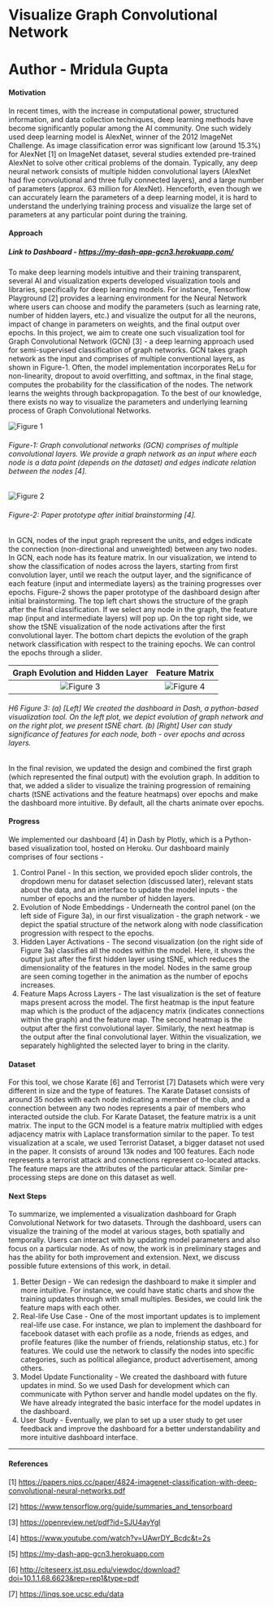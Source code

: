 # Visualize Graph Convolutional Network

# Author - Mridula Gupta

#### Motivation
In recent times, with the increase in computational power, structured information, and data collection techniques, deep learning methods have become significantly popular among the AI community. One such widely used deep learning model is AlexNet, winner of the 2012 ImageNet Challenge. As image classification error was significant low (around 15.3%) for AlexNet [1] on ImageNet dataset, several studies extended pre-trained AlexNet to solve other critical problems of the domain. Typically, any deep neural network consists of multiple hidden convolutional layers (AlexNet had five convolutional and three fully connected layers), and a large number of parameters (approx. 63 million for AlexNet). Henceforth, even though we can accurately learn the parameters of a deep learning model, it is hard to understand the underlying training process and visualize the large set of parameters at any particular point during the training.


#### Approach

##### Link to Dashboard - https://my-dash-app-gcn3.herokuapp.com/
To make deep learning models intuitive and their training transparent, several AI and visualization experts developed visualization tools and libraries, specifically for deep learning models. For instance, Tensorflow Playground [2] provides a learning environment for the Neural Network where users can choose and modify the parameters (such as learning rate, number of hidden layers, etc.) and visualize the output for all the neurons, impact of change in parameters on weights, and the final output over epochs. In this project, we aim to create one such visualization tool for Graph Convolutional Network (GCN) [3] - a deep learning approach used for semi-supervised classification of graph networks. GCN takes graph network as the input and comprises of multiple conventional layers, as shown in Figure-1. Often, the model implementation incorporates ReLu for non-linearity, dropout to avoid overfitting, and softmax, in the final stage, computes the probability for the classification of the nodes. The network learns the weights through backpropagation. To the best of our knowledge, there exists no way to visualize the parameters and underlying learning process of Graph Convolutional Networks.


![Figure 1](https://github.com/mridulag/Graph-Convolutional-Network-Dashboard/blob/master/Screenshots/Cover.png "Figure 1")
###### Figure-1: Graph convolutional networks (GCN) comprises of multiple convolutional layers. We provide a graph network as an input where each node is a data point (depends on the dataset) and edges indicate relation between the nodes [4].



![Figure 2](https://github.com/mridulag/Graph-Convolutional-Network-Dashboard/blob/master/Screenshots/Dashboard_Whiteboard.png "Figure 2")
###### Figure-2: Paper prototype after initial brainstorming [4].


In GCN, nodes of the input graph represent the units, and edges indicate the connection (non-directional and unweighted) between any two nodes. In GCN, each node has its feature matrix. In our visualization, we intend to show the classification of nodes across the layers, starting from first convolution layer, until we reach the output layer, and the significance of each feature (input and intermediate layers) as the training progresses over epochs. Figure-2 shows the paper prototype of the dashboard design after initial brainstorming. The top left chart shows the structure of the graph after the final classification. If we select any node in the graph, the feature map (input and intermediate layers) will pop up. On the top right side, we show the tSNE visualization of the node activations after the first convolutional layer. The bottom chart depicts the evolution of the graph network classification with respect to the training epochs. We can control the epochs through a slider.

Graph Evolution and Hidden Layer   |    Feature Matrix
:-------------------------:|:-------------------------:
![Figure 3](https://github.com/mridulag/Graph-Convolutional-Network-Dashboard/blob/master/Screenshots/Dataset1_Part1.png "Figure 3") |  ![Figure 4](https://github.com/mridulag/Graph-Convolutional-Network-Dashboard/blob/master/Screenshots/Dataset1_Part2.png "Figure 4")
###### H6  Figure 3: (a) [Left] We created the dashboard in Dash, a python-based visualization tool. On the left plot, we depict evolution of graph network and on the right plot, we present tSNE chart. (b) [Right] User can study significance of features for each node, both - over epochs and across layers.


In the final revision, we updated the design and combined the first graph (which represented the final output) with the evolution graph. In addition to that, we added a slider to visualize the training progression of remaining charts (tSNE activations and the feature heatmaps) over epochs and make the dashboard more intuitive. By default, all the charts animate over epochs.


#### Progress

We implemented our dashboard [4] in Dash by Plotly, which is a Python-based visualization tool, hosted on Heroku. Our dashboard mainly comprises of four sections -
1. Control Panel - In this section, we provided epoch slider controls, the dropdown menu for dataset selection (discussed later), relevant stats about the data, and an interface to update the model inputs - the number of epochs and the number of hidden layers.
2. Evolution of Node Embeddings - Underneath the control panel (on the left side of Figure 3a), in our first visualization - the graph network - we depict the spatial structure of the network along with node classification progression with respect to the epochs.
3. Hidden Layer Activations - The second visualization (on the right side of Figure 3a) classifies all the nodes within the model. Here, it shows the output just after the first hidden layer using tSNE, which reduces the dimensionality of the features in the model. Nodes in the same group are seen coming together in the animation as the number of epochs increases.
4. Feature Maps Across Layers - The last visualization is the set of feature maps present across the model. The first heatmap is the input feature map which is the product of the adjacency matrix (indicates connections within the graph) and the feature map. The second heatmap is the output after the first convolutional layer. Similarly, the next heatmap is the output after the final convolutional layer. Within the visualization, we separately highlighted the selected layer to bring in the clarity.


#### Dataset
For this tool, we chose Karate [6] and Terrorist [7] Datasets which were very different in size and the type of features. The Karate Dataset consists of around 35 nodes with each node indicating a member of the club, and a connection between any two nodes represents a pair of members who interacted outside the club. For Karate Dataset, the feature matrix is a unit matrix. The input to the GCN model is a feature matrix multiplied with edges adjacency matrix with Laplace transformation similar to the paper. To test visualization at a scale, we used Terrorist Dataset, a bigger dataset not used in the paper. It consists of around 13k nodes and 100 features. Each node represents a terrorist attack and connections represent co-located attacks. The feature maps are the attributes of the particular attack. Similar pre-processing steps are done on this dataset as well.


#### Next Steps
To summarize, we implemented a visualization dashboard for Graph Convolutional Network for two datasets. Through the dashboard, users can visualize the training of the model at various stages, both spatially and temporally. Users can interact with by updating model parameters and also focus on a particular node. As of now, the work is in preliminary stages and has the ability for both improvement and extension. Next, we discuss possible future extensions of this work, in detail.

1. Better Design - We can redesign the dashboard to make it simpler and more intuitive. For instance, we could have static charts and show the training updates through with small multiples. Besides, we could link the feature maps with each other.
2. Real-life Use Case - One of the most important updates is to implement real-life use case. For instance, we plan to implement the dashboard for facebook dataset with each profile as a node, friends as edges, and profile features (like the number of friends, relationship status, etc.) for features. We could use the network to classify the nodes into specific categories, such as political allegiance, product advertisement, among others.
3. Model Update Functionality - We created the dashboard with future updates in mind. So we used Dash for development which can communicate with Python server and handle model updates on the fly. We have already integrated the basic interface for the model updates in the dashboard.
4. User Study - Eventually, we plan to set up a user study to get user feedback and improve the dashboard for a better understandability and more intuitive dashboard interface.


___
#### References
[1] https://papers.nips.cc/paper/4824-imagenet-classification-with-deep-convolutional-neural-networks.pdf

[2] https://www.tensorflow.org/guide/summaries_and_tensorboard

[3] https://openreview.net/pdf?id=SJU4ayYgl

[4] https://www.youtube.com/watch?v=UAwrDY_Bcdc&t=2s

[5] https://my-dash-app-gcn3.herokuapp.com

[6] http://citeseerx.ist.psu.edu/viewdoc/download?doi=10.1.1.68.6623&rep=rep1&type=pdf 

[7] https://linqs.soe.ucsc.edu/data

